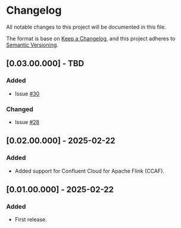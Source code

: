 # Changelog
All notable changes to this project will be documented in this file.

The format is base on [Keep a Changelog](https://keepachangelog.com/en/1.1.0/), and this project adheres to [Semantic Versioning](https://semver.org/spec/v2.0.0.html).

## [0.03.00.000] - TBD
### Added
- Issue [#30](https://github.com/j3-signalroom/cc-clients-lib/issues/30)

### Changed
- Issue [#28](https://github.com/j3-signalroom/cc-clients-lib/issues/28)

## [0.02.00.000] - 2025-02-22
### Added
- Added support for Confluent Cloud for Apache Flink (CCAF).

## [0.01.00.000] - 2025-02-22
### Added
- First release.